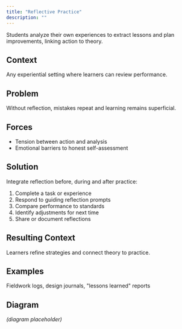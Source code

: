 ```yaml
---
title: "Reflective Practice"
description: ""
---
```


Students analyze their own experiences to extract lessons and plan improvements, linking action to theory.

## Context
Any experiential setting where learners can review performance.

## Problem
Without reflection, mistakes repeat and learning remains superficial.

## Forces
- Tension between action and analysis
- Emotional barriers to honest self-assessment

## Solution
Integrate reflection before, during and after practice:
1. Complete a task or experience
2. Respond to guiding reflection prompts
3. Compare performance to standards
4. Identify adjustments for next time
5. Share or document reflections

## Resulting Context
Learners refine strategies and connect theory to practice.

## Examples
Fieldwork logs, design journals, "lessons learned" reports

## Diagram
*(diagram placeholder)*
